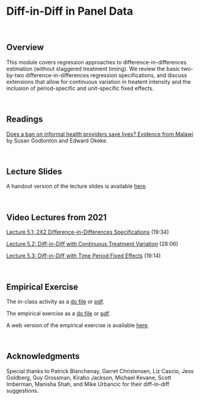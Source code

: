 # Diff-in-Diff in Panel Data

<br>

## Overview  
This module covers regression approaches to difference-in-differences estimation (without staggered treatment timing).  We review 
the basic two-by-two difference-in-differences regression specifications, and discuss extensions that allow for continuous variation in treatent intensity 
and the inclusion of period-specific and unit-specific fixed effects.  

<br>

## Readings
[Does a ban on informal health providers save lives? Evidence from Malawi](https://www.ncbi.nlm.nih.gov/pmc/articles/PMC4677333/) by Susan Godlonton and Edward Okeke.

<br>

## Lecture Slides

A handout version of the lecture slides is available [here](ECON523-L4-DD2-2UP.pdf). 

<br>

## Video Lectures from 2021 
[Lecture 5.1:  2X2 Difference-in-Differences Specifications](https://vimeo.com/519322102) (19:34)  

[Lecture 5.2:  Diff-in-Diff with Continuous Treatment Variation](https://vimeo.com/519353161) (28:06)  

[Lecture 5.3:  Diff-in-Diff with Time Period Fixed Effects](https://vimeo.com/519490929) (19:14)  

<br>

## Empirical Exercise

The in-class activity as a [do file](https://github.com/pjakiela/ECON523/tree/gh-pages/exercises/ECON523-E4-in-class.do) or [pdf](https://github.com/pjakiela/ECON523/tree/gh-pages/exercises/ECON523-E4-in-class.pdf).

The empirical exercise as a [do file](https://github.com/pjakiela/ECON523/tree/gh-pages/exercises/ECON523-E4-questions.do) or [pdf](https://github.com/pjakiela/ECON523/tree/gh-pages/exercises/ECON523-E4-questions.pdf).

A web version of the empirical exercise is available [here](https://pjakiela.github.io/ECON523/exercises/E4-DD2.html).


<br>

## Acknowledgments
Special thanks to Patrick Blanchenay, Garret Christensen, Liz Cascio, Jess Goldberg, Guy Grossman, Kirabo Jackson, Michael Kevane, 
Scott Imberman, Manisha Shah, and Mike Urbancic for their diff-in-diff suggestions.
